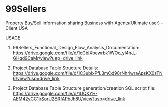 # 99Sellers
Property Buy/Sell information sharing Business with Agents(Ultimate user) - Client USA

USAGE:
1) 99Sellers_Functional_Design_Flow_Analysis_Documentation:
   https://drive.google.com/file/d/1cGbIXbewrbk1WOo_yI4nJ_-GHqd9CaMr/view?usp=drive_link

2) Project Database Table Structure Details: 
   https://drive.google.com/file/d/1C3ubIxPfL3mCd98rNh4wraApsKX0sTN6/view?usp=drive_link

3) Project Database Table Structure generation/creation SQL script file: 
   https://drive.google.com/file/d/1UQXYH-AEM42yCC1jrSorU28RfAPbJh8U/view?usp=drive_link


